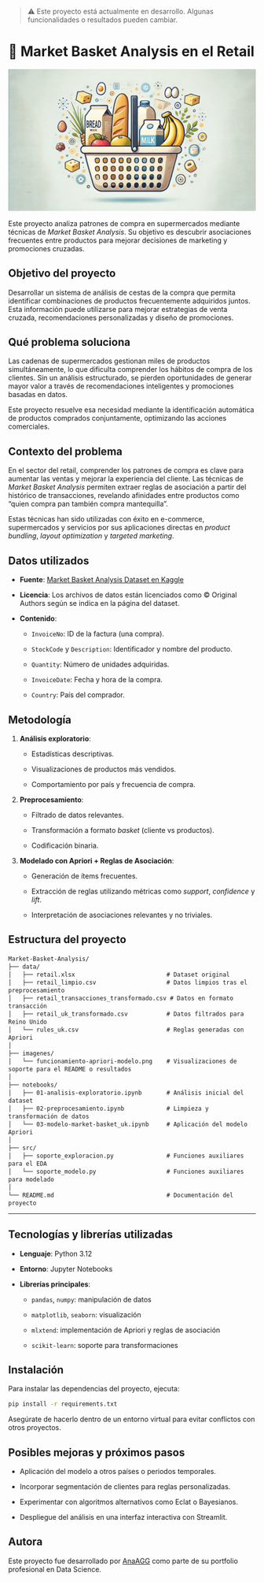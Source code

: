 
> ⚠️ Este proyecto está actualmente en desarrollo. Algunas funcionalidades o resultados pueden cambiar.


# 🛒 Market Basket Analysis en el Retail

![portada](imagenes/portada.png)

Este proyecto analiza patrones de compra en supermercados mediante técnicas de *Market Basket Analysis*. Su objetivo es descubrir asociaciones frecuentes entre productos para mejorar decisiones de marketing y promociones cruzadas.



## Objetivo del proyecto

Desarrollar un sistema de análisis de cestas de la compra que permita identificar combinaciones de productos frecuentemente adquiridos juntos. Esta información puede utilizarse para mejorar estrategias de venta cruzada, recomendaciones personalizadas y diseño de promociones.



## Qué problema soluciona

Las cadenas de supermercados gestionan miles de productos simultáneamente, lo que dificulta comprender los hábitos de compra de los clientes. Sin un análisis estructurado, se pierden oportunidades de generar mayor valor a través de recomendaciones inteligentes y promociones basadas en datos.

Este proyecto resuelve esa necesidad mediante la identificación automática de productos comprados conjuntamente, optimizando las acciones comerciales.


## Contexto del problema

En el sector del retail, comprender los patrones de compra es clave para aumentar las ventas y mejorar la experiencia del cliente. Las técnicas de *Market Basket Analysis* permiten extraer reglas de asociación a partir del histórico de transacciones, revelando afinidades entre productos como “quien compra pan también compra mantequilla”.

Estas técnicas han sido utilizadas con éxito en e-commerce, supermercados y servicios por sus aplicaciones directas en *product bundling*, *layout optimization* y *targeted marketing*.


## Datos utilizados


- **Fuente**: [Market Basket Analysis Dataset en Kaggle](https://www.kaggle.com/datasets/aslanahmedov/market-basket-analysis)

- **Licencia**: Los archivos de datos están licenciados como © Original Authors según se indica en la página del dataset.

- **Contenido**:

  - `InvoiceNo`: ID de la factura (una compra).

  - `StockCode` y `Description`: Identificador y nombre del producto.

  - `Quantity`: Número de unidades adquiridas.

  - `InvoiceDate`: Fecha y hora de la compra.

  - `Country`: País del comprador.


## Metodología

1. **Análisis exploratorio**:

   - Estadísticas descriptivas.

   - Visualizaciones de productos más vendidos.

   - Comportamiento por país y frecuencia de compra.


2. **Preprocesamiento**:

   - Filtrado de datos relevantes.

   - Transformación a formato *basket* (cliente vs productos).

   - Codificación binaria.

3. **Modelado con Apriori + Reglas de Asociación**:

   - Generación de ítems frecuentes.

   - Extracción de reglas utilizando métricas como *support*, *confidence* y *lift*.

   - Interpretación de asociaciones relevantes y no triviales.



## Estructura del proyecto

```
Market-Basket-Analysis/
├── data/
│   ├── retail.xlsx                          # Dataset original
│   ├── retail_limpio.csv                    # Datos limpios tras el preprocesamiento
│   ├── retail_transacciones_transformado.csv # Datos en formato transacción
│   ├── retail_uk_transformado.csv           # Datos filtrados para Reino Unido
│   └── rules_uk.csv                         # Reglas generadas con Apriori
│
├── imagenes/
│   └── funcionamiento-apriori-modelo.png    # Visualizaciones de soporte para el README o resultados
│
├── notebooks/
│   ├── 01-analisis-exploratorio.ipynb       # Análisis inicial del dataset
│   ├── 02-preprocesamiento.ipynb            # Limpieza y transformación de datos
│   └── 03-modelo-market-basket_uk.ipynb     # Aplicación del modelo Apriori
│
├── src/
│   ├── soporte_exploracion.py               # Funciones auxiliares para el EDA
│   └── soporte_modelo.py                    # Funciones auxiliares para modelado
│
└── README.md                                # Documentación del proyecto
```

---

## Tecnologías y librerías utilizadas

- **Lenguaje**: Python 3.12

- **Entorno**: Jupyter Notebooks

- **Librerías principales**:

  - `pandas`, `numpy`: manipulación de datos

  - `matplotlib`, `seaborn`: visualización

  - `mlxtend`: implementación de Apriori y reglas de asociación

  - `scikit-learn`: soporte para transformaciones


## Instalación

Para instalar las dependencias del proyecto, ejecuta:

```bash
pip install -r requirements.txt
```
Asegúrate de hacerlo dentro de un entorno virtual para evitar conflictos con otros proyectos.


## Posibles mejoras y próximos pasos

- Aplicación del modelo a otros países o periodos temporales.

- Incorporar segmentación de clientes para reglas personalizadas.

- Experimentar con algoritmos alternativos como Eclat o Bayesianos.

- Despliegue del análisis en una interfaz interactiva con Streamlit.


## Autora

Este proyecto fue desarrollado por [AnaAGG](https://www.linkedin.com/in/ana-garcia-garcia-/) como parte de su portfolio profesional en Data Science.
